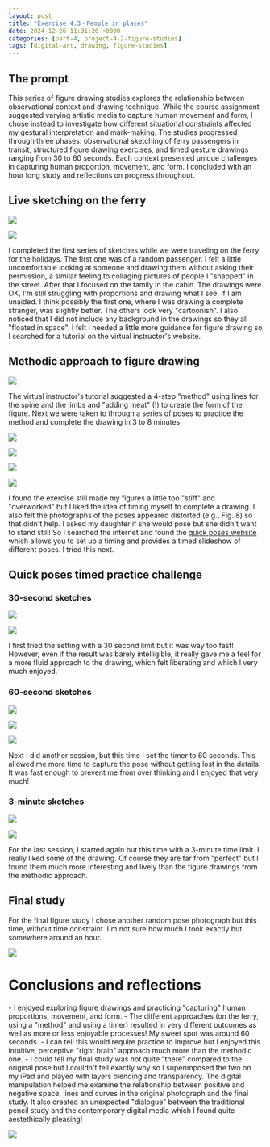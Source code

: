 ```yaml
---
layout: post
title: "Exercise 4.3・People in places"
date: 2024-12-26 11:31:20 +0000
categories: [part-4, project-4-2-figure-studies]
tags: [digital-art, drawing, figure-studies]
---
```


## The prompt
<!-- /wp:heading --><!-- wp:paragraph -->

This series of figure drawing studies explores the relationship between observational context and drawing technique. While the course assignment suggested varying artistic media to capture human movement and form, I chose instead to investigate how different situational constraints affected my gestural interpretation and mark-making. The studies progressed through three phases: observational sketching of ferry passengers in transit, structured figure drawing exercises, and timed gesture drawings ranging from 30 to 60 seconds. Each context presented unique challenges in capturing human proportion, movement, and form. I concluded with an hour long study and reflections on progress throughout.

<!-- /wp:paragraph --><!-- wp:heading -->
## Live sketching on the ferry
<!-- /wp:heading --><!-- wp:jetpack/tiled-gallery {"columns":2,"columnWidths":[["50.74260","49.25740"]],"ids":[1305,1304]} -->

![](https://i0.wp.com/oca-wp-journals.s3.eu-west-2.amazonaws.com/wp-content/uploads/sites/5355/2024/12/IMG_8464-scaled.jpeg?ssl=1)

![](https://i0.wp.com/oca-wp-journals.s3.eu-west-2.amazonaws.com/wp-content/uploads/sites/5355/2024/12/IMG_8465-scaled.jpeg?ssl=1)

<!-- /wp:jetpack/tiled-gallery --><!-- wp:paragraph -->

I completed the first series of sketches while we were traveling on the ferry for the holidays. The first one was of a random passenger. I felt a little uncomfortable looking at someone and drawing them without asking their permission, a similar feeling to collaging pictures of people I "snapped" in the street. After that I focused on the family in the cabin. The drawings were OK, I'm still struggling with proportions and drawing what I see, if I am unaided. I think possibly the first one, where I was drawing a complete stranger, was slightly better. The others look very "cartoonish". I also noticed that I did not include any background in the drawings so they all "floated in space". I felt I needed a little more guidance for figure drawing so I searched for a tutorial on the virtual instructor's website.

<!-- /wp:paragraph --><!-- wp:heading -->
## Methodic approach to figure drawing
<!-- /wp:heading --><!-- wp:image {"id":1306,"sizeSlug":"full","linkDestination":"none"} -->
![](https://spaces.oca.ac.uk/gaellelog/wp-content/uploads/sites/5355/2024/12/IMG_8463_jpg-scaled.jpg)
<!-- /wp:image --><!-- wp:paragraph -->

The virtual instructor's tutorial suggested a 4-step "method" using lines for the spine and the limbs and "adding meat" (!) to create the form of the figure. Next we were taken to through a series of poses to practice the method and complete the drawing in 3 to 8 minutes.

<!-- /wp:paragraph --><!-- wp:image {"id":1310,"sizeSlug":"full","linkDestination":"none"} -->
![](https://spaces.oca.ac.uk/gaellelog/wp-content/uploads/sites/5355/2024/12/Image-scaled.jpg)
<!-- /wp:image --><!-- wp:jetpack/tiled-gallery {"columns":3,"columnWidths":[["33.33113","33.33287","33.33599"]],"ids":[1308,1307,1309]} -->

![](https://i0.wp.com/oca-wp-journals.s3.eu-west-2.amazonaws.com/wp-content/uploads/sites/5355/2024/12/IMG_8460.jpg?ssl=1)

![](https://i0.wp.com/oca-wp-journals.s3.eu-west-2.amazonaws.com/wp-content/uploads/sites/5355/2024/12/IMG_8462.jpg?ssl=1)

![](https://i0.wp.com/oca-wp-journals.s3.eu-west-2.amazonaws.com/wp-content/uploads/sites/5355/2024/12/IMG_8467-scaled.jpg?ssl=1)

<!-- /wp:jetpack/tiled-gallery --><!-- wp:paragraph -->

I found the exercise still made my figures a little too "stiff" and "overworked" but I liked the idea of timing myself to complete a drawing. I also felt the photographs of the poses appeared distorted (e.g., Fig. 8) so that didn't help. I asked my daughter if she would pose but she didn't want to stand still! So I searched the internet and found the [quick poses website](https://quickposes.com/en) which allows you to set up a timing and provides a timed slideshow of different poses. I tried this next.

<!-- /wp:paragraph --><!-- wp:heading -->
## Quick poses timed practice challenge
<!-- /wp:heading --><!-- wp:heading {"level":3} -->
### 30-second sketches
<!-- /wp:heading --><!-- wp:gallery {"linkTo":"none"} -->
<!-- wp:image {"id":1312,"sizeSlug":"large","linkDestination":"none"} -->
![](https://spaces.oca.ac.uk/gaellelog/wp-content/uploads/sites/5355/2024/12/IMG_8469-scaled.jpg)
<!-- /wp:image --><!-- wp:image {"id":1311,"sizeSlug":"large","linkDestination":"none"} -->
![](https://spaces.oca.ac.uk/gaellelog/wp-content/uploads/sites/5355/2024/12/IMG_8470-scaled.jpg)
<!-- /wp:image -->
<!-- /wp:gallery --><!-- wp:paragraph -->

I first tried the setting with a 30 second limit but it was way too fast! However, even if the result was barely intelligible, it really gave me a feel for a more fluid approach to the drawing, which felt liberating and which I very much enjoyed.

<!-- /wp:paragraph --><!-- wp:heading {"level":3} -->
### 60-second sketches
<!-- /wp:heading --><!-- wp:gallery {"linkTo":"none"} -->
<!-- wp:image {"id":1314,"sizeSlug":"large","linkDestination":"none"} -->
![](https://spaces.oca.ac.uk/gaellelog/wp-content/uploads/sites/5355/2024/12/IMG_8471-scaled.jpg)
<!-- /wp:image --><!-- wp:image {"id":1313,"sizeSlug":"large","linkDestination":"none"} -->
![](https://spaces.oca.ac.uk/gaellelog/wp-content/uploads/sites/5355/2024/12/IMG_8472-scaled.jpg)
<!-- /wp:image --><!-- wp:image {"id":1315,"sizeSlug":"large","linkDestination":"none"} -->
![](https://spaces.oca.ac.uk/gaellelog/wp-content/uploads/sites/5355/2024/12/IMG_8473-scaled.jpg)
<!-- /wp:image -->
<!-- /wp:gallery --><!-- wp:paragraph -->

Next I did another session, but this time I set the timer to 60 seconds. This allowed me more time to capture the pose without getting lost in the details. It was fast enough to prevent me from over thinking and I enjoyed that very much!

<!-- /wp:paragraph --><!-- wp:heading {"level":3} -->
### 3-minute sketches
<!-- /wp:heading --><!-- wp:jetpack/tiled-gallery {"columns":2,"columnWidths":[["50.00000","50.00000"]],"ids":[1317,1316]} -->

![](https://i0.wp.com/oca-wp-journals.s3.eu-west-2.amazonaws.com/wp-content/uploads/sites/5355/2024/12/IMG_8474-scaled.jpg?ssl=1)

![](https://i0.wp.com/oca-wp-journals.s3.eu-west-2.amazonaws.com/wp-content/uploads/sites/5355/2024/12/IMG_8475-scaled.jpg?ssl=1)

<!-- /wp:jetpack/tiled-gallery --><!-- wp:paragraph -->

For the last session, I started again but this time with a 3-minute time limit. I really liked some of the drawing. Of course they are far from "perfect" but I found them much more interesting and lively than the figure drawings from the methodic approach.

<!-- /wp:paragraph --><!-- wp:heading -->
## Final study
<!-- /wp:heading --><!-- wp:paragraph -->

For the final figure study I chose another random pose photograph but this time, without time constraint. I'm not sure how much I took exactly but somewhere around an hour.

<!-- /wp:paragraph --><!-- wp:image {"id":1318,"sizeSlug":"full","linkDestination":"media"} -->
[![](https://spaces.oca.ac.uk/gaellelog/wp-content/uploads/sites/5355/2024/12/IMG_8521.jpg)](https://spaces.oca.ac.uk/gaellelog/wp-content/uploads/sites/5355/2024/12/IMG_8521.jpg)
<!-- /wp:image --><!-- wp:heading {"level":1} -->
# Conclusions and reflections
<!-- /wp:heading --><!-- wp:list -->
<!-- wp:list-item -->- I enjoyed exploring figure drawings and practicing "capturing" human proportions, movement, and form.
<!-- /wp:list-item --><!-- wp:list-item -->- The different approaches (on the ferry, using a "method" and using a timer) resulted in very different outcomes as well as more or less enjoyable processes! My sweet spot was around 60 seconds. 
<!-- /wp:list-item --><!-- wp:list-item -->- I can tell this would require practice to improve but I enjoyed this intuitive, perceptive "right brain" approach much more than the methodic one.
<!-- /wp:list-item -->
<!-- /wp:list --><!-- wp:list -->
<!-- wp:list-item -->- I could tell my final study was not quite "there" compared to the original pose but I couldn't tell exactly why so I superimposed the two on my iPad and played with layers blending and transparency. The digital manipulation helped me examine the relationship between positive and negative space, lines and curves in the original photograph and the final study. It also created an unexpected "dialogue" between the traditional pencil study and the contemporary digital media which I found quite aestethically pleasing!
<!-- /wp:list-item -->
<!-- /wp:list --><!-- wp:image {"id":1319,"sizeSlug":"full","linkDestination":"none"} -->
![](https://spaces.oca.ac.uk/gaellelog/wp-content/uploads/sites/5355/2024/12/IMG_8556.jpg)
<!-- /wp:image --><!-- wp:paragraph -->

<!-- /wp:paragraph -->